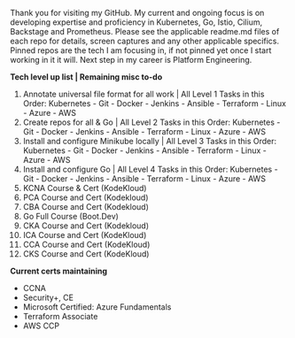 Thank you for visiting my GitHub. My current and ongoing focus is on developing expertise and proficiency in Kubernetes, Go, Istio, Cilium, Backstage and Prometheus. Please see the applicable readme.md files of each repo for details, screen captures and any other applicable specifics. Pinned repos are the tech I am focusing in, if not pinned yet once I start working in it it will. Next step in my career is Platform Engineering. 

**Tech level up list | Remaining misc to-do**
1. Annotate universal file format for all work | All Level 1 Tasks in this Order: Kubernetes - Git - Docker - Jenkins - Ansible - Terraform - Linux - Azure - AWS
2. Create repos for all & Go | All Level 2 Tasks in this Order: Kubernetes - Git - Docker - Jenkins - Ansible - Terraform - Linux - Azure - AWS
3. Install and configure Minikube locally | All Level 3 Tasks in this Order: Kubernetes - Git - Docker - Jenkins - Ansible - Terraform - Linux - Azure - AWS 
4. Install and configure Go | All Level 4 Tasks in this Order: Kubernetes - Git - Docker - Jenkins - Ansible - Terraform - Linux - Azure - AWS 
5. KCNA Course & Cert (KodeKloud)
6. PCA Course and Cert (Kodekloud)
7. CBA Course and Cert (Kodekloud)
8. Go Full Course (Boot.Dev)
9. CKA Course and Cert (Kodekloud)
10. ICA Course and Cert (KodeKloud)
11. CCA Course and Cert (KodeKloud)
12. CKS Course and Cert (KodeKloud)

**Current certs maintaining**
- CCNA 
- Security+, CE 
- Microsoft Certified: Azure Fundamentals 
- Terraform Associate 
- AWS CCP 
